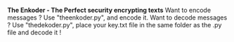 **The Enkoder - The Perfect security encrypting texts**
Want to encode messages ? Use "theenkoder.py", and encode it.
Want to decode messages ? Use "thedekoder.py", place your key.txt file in the same folder as the .py file and decode it ! 

